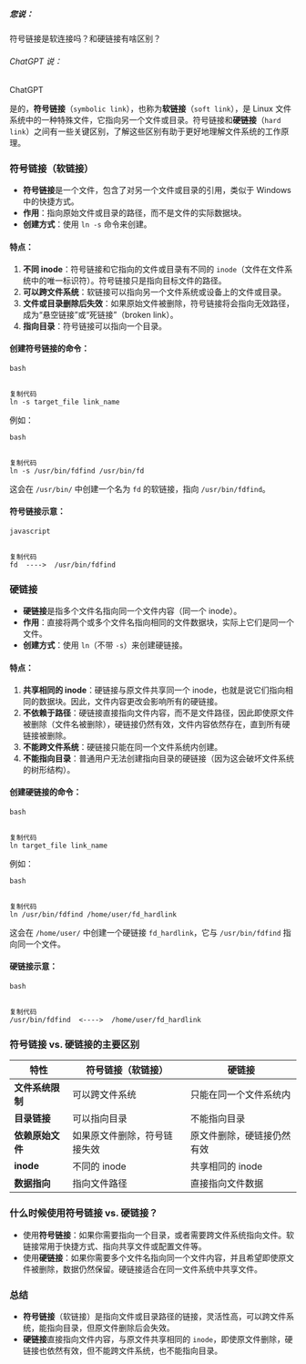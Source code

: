 ##### 您说：

符号链接是软连接吗？和硬链接有啥区别？



###### ChatGPT 说：

ChatGPT

是的，**符号链接**（`symbolic link`），也称为**软链接**（`soft link`），是 Linux 文件系统中的一种特殊文件，它指向另一个文件或目录。符号链接和**硬链接**（`hard link`）之间有一些关键区别，了解这些区别有助于更好地理解文件系统的工作原理。

### 符号链接（软链接）

- **符号链接**是一个文件，包含了对另一个文件或目录的引用，类似于 Windows 中的快捷方式。
- **作用**：指向原始文件或目录的路径，而不是文件的实际数据块。
- **创建方式**：使用 `ln -s` 命令来创建。

#### 特点：

1. **不同 inode**：符号链接和它指向的文件或目录有不同的 `inode`（文件在文件系统中的唯一标识符）。符号链接只是指向目标文件的路径。
2. **可以跨文件系统**：软链接可以指向另一个文件系统或设备上的文件或目录。
3. **文件或目录删除后失效**：如果原始文件被删除，符号链接将会指向无效路径，成为“悬空链接”或“死链接”（broken link）。
4. **指向目录**：符号链接可以指向一个目录。

#### 创建符号链接的命令：

```
bash


复制代码
ln -s target_file link_name
```

例如：

```
bash


复制代码
ln -s /usr/bin/fdfind /usr/bin/fd
```

这会在 `/usr/bin/` 中创建一个名为 `fd` 的软链接，指向 `/usr/bin/fdfind`。

#### 符号链接示意：

```
javascript


复制代码
fd  ---->  /usr/bin/fdfind
```

### 硬链接

- **硬链接**是指多个文件名指向同一个文件内容（同一个 inode）。
- **作用**：直接将两个或多个文件名指向相同的文件数据块，实际上它们是同一个文件。
- **创建方式**：使用 `ln`（不带 `-s`）来创建硬链接。

#### 特点：

1. **共享相同的 inode**：硬链接与原文件共享同一个 inode，也就是说它们指向相同的数据块。因此，文件内容更改会影响所有的硬链接。
2. **不依赖于路径**：硬链接直接指向文件内容，而不是文件路径，因此即使原文件被删除（文件名被删除），硬链接仍然有效，文件内容依然存在，直到所有硬链接被删除。
3. **不能跨文件系统**：硬链接只能在同一个文件系统内创建。
4. **不能指向目录**：普通用户无法创建指向目录的硬链接（因为这会破坏文件系统的树形结构）。

#### 创建硬链接的命令：

```
bash


复制代码
ln target_file link_name
```

例如：

```
bash


复制代码
ln /usr/bin/fdfind /home/user/fd_hardlink
```

这会在 `/home/user/` 中创建一个硬链接 `fd_hardlink`，它与 `/usr/bin/fdfind` 指向同一个文件。

#### 硬链接示意：

```
bash


复制代码
/usr/bin/fdfind  <---->  /home/user/fd_hardlink
```

### 符号链接 vs. 硬链接的主要区别

| 特性             | 符号链接（软链接）           | 硬链接                     |
| ---------------- | ---------------------------- | -------------------------- |
| **文件系统限制** | 可以跨文件系统               | 只能在同一个文件系统内     |
| **目录链接**     | 可以指向目录                 | 不能指向目录               |
| **依赖原始文件** | 如果原文件删除，符号链接失效 | 原文件删除，硬链接仍然有效 |
| **inode**        | 不同的 inode                 | 共享相同的 inode           |
| **数据指向**     | 指向文件路径                 | 直接指向文件数据           |

### 什么时候使用符号链接 vs. 硬链接？

- 使用**符号链接**：如果你需要指向一个目录，或者需要跨文件系统指向文件。软链接常用于快捷方式、指向共享文件或配置文件等。
- 使用**硬链接**：如果你需要多个文件名指向同一个文件内容，并且希望即使原文件被删除，数据仍然保留。硬链接适合在同一文件系统中共享文件。

### 总结

- **符号链接**（软链接）是指向文件或目录路径的链接，灵活性高，可以跨文件系统，能指向目录，但原文件删除后会失效。
- **硬链接**直接指向文件内容，与原文件共享相同的 `inode`，即使原文件删除，硬链接也依然有效，但不能跨文件系统，也不能指向目录。
